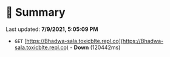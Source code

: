 # 📖 Summary
Last updated: **7/9/2021, 5:05:09 PM**

- `GET` [https://Bhadwa-sala.toxicblte.repl.co](https://Bhadwa-sala.toxicblte.repl.co) - **Down** (120442ms)
